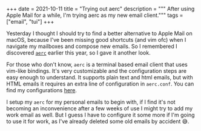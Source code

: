 +++
date = 2021-10-11
title = "Trying out aerc"
description = """
After using Apple Mail for a while, I'm trying aerc as my new email client."""
tags = ["email", "tui"] 
+++

Yesterday I thought I should try to find a better alternative to Apple Mail on
macOS, because I've been missing good shortcuts (and vim ofc) when I navigate
my mailboxes and compose new emails. So I remembered I discovered
[`aerc`][aerc] earlier this year, so I gave it another look.

For those who don't know, `aerc` is a terminal based email client that uses 
vim-like bindings. It's very customizable and the configuration steps are easy
enough to understand. It supports plain text and html emails, but with HTML 
emails it requires an extra line of configuration in `aerc.conf`. You can find
my configurations [here][aerc-conf].

I setup my `aerc` for my personal emails to begin with, if I find it's not 
becoming an inconvenience after a few weeks of use I might try to add my work
email as well. But I guess I have to configure it some more if I'm going to use 
it for work, as I've already deleted some old emails by accident 😅.

[aerc]: https://aerc-mail.org/
[aerc-conf]: https://git.sr.ht/~timharek/dotfiles/tree/main/item/.config/aerc
